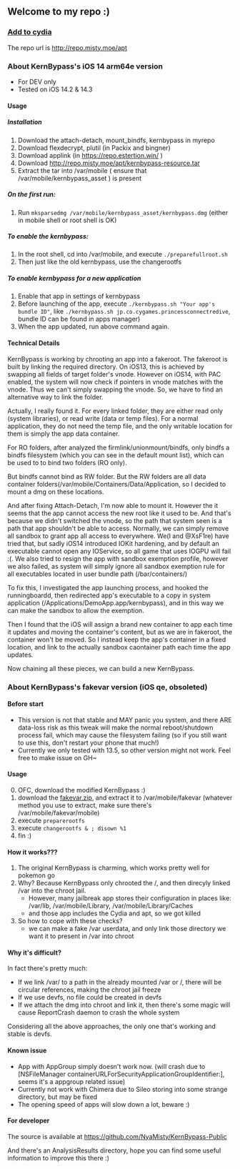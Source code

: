 ## Welcome to my repo :)

### [Add to cydia](cydia://url/https://cydia.saurik.com/api/share#?source=http://repo.misty.moe/apt/)
The repo url is http://repo.misty.moe/apt

### About KernBypass's iOS 14 arm64e version

- For DEV only
- Tested on iOS 14.2 & 14.3

#### Usage

##### Installation
1. Download the attach-detach, mount_bindfs, kernbypass in myrepo
2. Download flexdecrypt, plutil (in Packix and bingner)
3. Download applink (in https://repo.estertion.win/ )
4. Download http://repo.misty.moe/apt/kernbypass-resource.tar
5. Extract the tar into /var/mobile ( ensure that /var/mobile/kernbypass_asset ) is present

##### On the first run:
1. Run `mksparsedmg /var/mobile/kernbypass_asset/kernbypass.dmg` (either in mobile shell or root shell is OK)

##### To enable the kernbypass:
1. In the root shell, cd into /var/mobile, and execute `./preparefullroot.sh`
2. Then just like the old kernbypass, use the changerootfs

##### To enable kernbypass for a new application
1. Enable that app in settings of kernbypass
2. Before launching of the app, execute `./kernbypass.sh "Your app's bundle ID"`, like `./kernbypass.sh jp.co.cygames.princessconnectredive`, bundle ID can be found in apps manager)
3. When the app updated, run above command again.

#### Technical Details
KernBypass is working by chrooting an app into a fakeroot. The fakeroot is built by linking the required directory. On iOS13, this is achieved by swapping all fields of target folder's vnode. However on iOS14, with PAC enabled, the system will now check if pointers in vnode matches with the vnode. Thus we can't simply swapping the vnode. So, we have to find an alternative way to link the folder. 

Actually, I really found it. For every linked folder, they are either read only (system libraries), or read write (data or temp files). For a normal application, they do not need the temp file, and the only writable location for them is simply the app data container.

For RO folders, after analyzed the firmlink/unionmount/bindfs, only bindfs a bindfs filesystem (which you can see in the default mount list), which can be used to to bind two folders (RO only).

But bindfs cannot bind as RW folder. But the RW folders are all data container folders(/var/mobile/Containers/Data/Application, so I decided to mount a dmg on these locations. 


And after fixing Attach-Detach, I'm now able to mount it. However the it seems that the app cannot access the new root like it used to be. And that's because we didn't switched the vnode, so the path that system seen is a path that app shouldn't be able to access. Normally, we can simply remove all sandbox to grant app all access to everywhere. We(I and @XsF1re) have tried that, but sadly iOS14 introduced IOKit hardening, and by default an executable cannot open any IOService, so all game that uses IOGPU will fail :(. We also tried to resign the app with sandbox exemption profile, however we also failed, as system will simply ignore all sandbox exemption rule for all executables located in user bundle path (/bar/containers/)

To fix this, I investigated the app launching process, and hooked the runningboardd, then redirected app's executable to a copy in system application (/Applications/DemoApp.app/kernbypass), and in this way we can make the sandbox to allow the exemption.

Then I found that the iOS will assign a brand new container to app each time it updates and moving the container's content, but as we are in fakeroot, the container won't be moved. So I instead keep the app's container in a fixed location, and link to the actually sandbox caontainer path each time the app updates.

Now chaining all these pieces, we can build a new KernBypass.

### About KernBypass's fakevar version (iOS qe, obsoleted)

#### Before start
- This version is not that stable and MAY panic you system, and there ARE data-loss risk as this tweak will make the normal reboot/shutdown process fail, which may cause the filesystem failing (so if you still want to use this, don't restart your phone that much!)
- Currently we only tested with 13.5, so other version might not work. Feel free to make issue on GH~

#### Usage

0. OFC, download the modified KernBypass :)
1. download the [fakevar.zip](http://repo.misty.moe/apt/fakevar13.zip), and extract it to /var/mobile/fakevar (whatever method you use to extract, make sure there's /var/mobile/fakevar/mobile)
2. execute `preparerootfs`
3. execute `changerootfs & ; disown %1`
4. fin :)

#### How it works???

1. The original KernBypass is charming, which works pretty well for pokemon go
2. Why? Because KernBypass only chrooted the /, and then direcyly linked /var into the chroot jail. 
    - However, many jailbreak app stores their configuration in places like: /var/lib, /var/mobile/Library, /var/mobile/Library/Caches
    - and those app includes the Cydia and apt, so we got killed
3. So how to cope with these checks?
    - we can make a fake /var userdata, and only link those directory we want it to present in /var into chroot

#### Why it's difficult?
In fact there's pretty much:
- If we link /var/ to a path in the already mounted /var or /, there will be circular references, making the chroot jail freeze
- If we use devfs, no file could be created in devfs
- If we attach the dmg into chroot and link it, then there's some magic will cause ReportCrash daemon to crash the whole system

Considering all the above approaches, the only one that's working and stable is devfs.

#### Known issue

- App with AppGroup simply doesn't work now. (will crash due to [NSFileManager containerURLForSecurityApplicationGroupIdentifier:], seems it's a appgroup related issue)
- Currently not work with Chimera due to Sileo storing into some strange directory, but may be fixed
- The opening speed of apps will slow down a lot, beware :)

#### For developer

The source is available at https://github.com/NyaMisty/KernBypass-Public

And there's an AnalysisResults directory, hope you can find some useful information to improve this there :)

